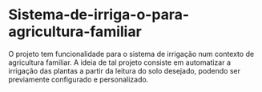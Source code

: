 # Sistema-de-irriga-o-para-agricultura-familiar
O projeto tem funcionalidade para o sistema de irrigação num contexto de agricultura familiar. A ideia de tal projeto consiste em automatizar a irrigação das plantas a partir da leitura do solo desejado, podendo ser previamente configurado e personalizado.
